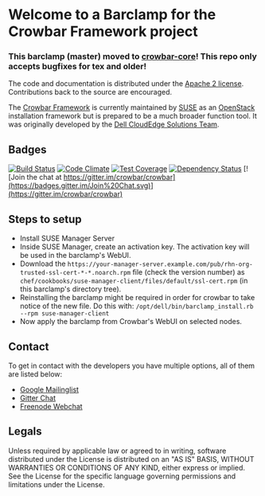 Welcome to a Barclamp for the Crowbar Framework project
=======================================================
### **This barclamp (master) moved to [crowbar-core](https://github.com/crowbar/crowbar-core)! This repo only accepts bugfixes for tex and older**!

The code and documentation is distributed under the [Apache 2 license](http://www.apache.org/licenses/LICENSE-2.0.html).
Contributions back to the source are encouraged.

The [Crowbar Framework](https://github.com/crowbar/crowbar) is currently maintained by [SUSE](http://www.suse.com/) as
an [OpenStack](http://openstack.org) installation framework but is prepared to be a much broader function tool. It was
originally developed by the [Dell CloudEdge Solutions Team](http://dell.com/openstack).

## Badges

[![Build Status](https://travis-ci.org/crowbar/barclamp-suse-manager-client.svg?branch=release/tex/master)](https://travis-ci.org/crowbar/barclamp-suse-manager-client)
[![Code Climate](https://codeclimate.com/github/crowbar/barclamp-suse-manager-client/badges/gpa.svg)](https://codeclimate.com/github/crowbar/barclamp-suse-manager-client)
[![Test Coverage](https://codeclimate.com/github/crowbar/barclamp-suse-manager-client/badges/coverage.svg)](https://codeclimate.com/github/crowbar/barclamp-suse-manager-client)
[![Dependency Status](https://gemnasium.com/crowbar/barclamp-suse-manager-client.svg)](https://gemnasium.com/crowbar/barclamp-suse-manager-client)
[![Join the chat at https://gitter.im/crowbar/crowbar](https://badges.gitter.im/Join%20Chat.svg)](https://gitter.im/crowbar/crowbar)

## Steps to setup

* Install SUSE Manager Server
* Inside SUSE Manager, create an activation key. The activation key will be used in the barclamp's WebUI.
* Download the `https://your-manager-server.example.com/pub/rhn-org-trusted-ssl-cert-*-*.noarch.rpm` file (check the version number) as `chef/cookbooks/suse-manager-client/files/default/ssl-cert.rpm` (in this barclamp's directory tree).
* Reinstalling the barclamp might be required in order for crowbar to take notice of the new file. Do this with: `/opt/dell/bin/barclamp_install.rb --rpm suse-manager-client`
* Now apply the barclamp from Crowbar's WebUI on selected nodes.

## Contact

To get in contact with the developers you have multiple options, all of them are listed below:

* [Google Mailinglist](https://groups.google.com/forum/#!forum/crowbar)
* [Gitter Chat](https://gitter.im/crowbar/crowbar)
* [Freenode Webchat](http://webchat.freenode.net/?channels=%23crowbar)

## Legals

Unless required by applicable law or agreed to in writing, software distributed under the License is distributed on
an "AS IS" BASIS, WITHOUT WARRANTIES OR CONDITIONS OF ANY KIND, either express or implied. See the License for the
specific language governing permissions and limitations under the License.
